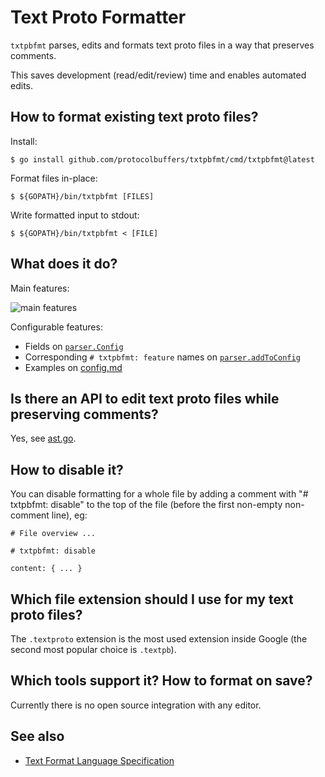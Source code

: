 # Text Proto Formatter

`txtpbfmt` parses, edits and formats text proto files in a way that preserves comments.

This saves development (read/edit/review) time and enables automated edits.

## How to format existing text proto files?

Install:

```shell
$ go install github.com/protocolbuffers/txtpbfmt/cmd/txtpbfmt@latest
```

Format files in-place:

```shell
$ ${GOPATH}/bin/txtpbfmt [FILES]
```

Write formatted input to stdout:

```shell
$ ${GOPATH}/bin/txtpbfmt < [FILE]
```

## What does it do?

Main features:

![main features](docs/features.png)

Configurable features:

-   Fields on
    [`parser.Config`](https://github.com/search?q=repo%3Aprotocolbuffers%2Ftxtpbfmt+%22type+Config+struct%22&type=code)
-   Corresponding `# txtpbfmt: feature` names on
    [`parser.addToConfig`](https://github.com/search?q=repo%3Aprotocolbuffers%2Ftxtpbfmt+%22func+addToConfig%28%22&type=code)
-   Examples on [config.md](docs/config.md)

## Is there an API to edit text proto files while preserving comments?

Yes, see [ast.go](ast/ast.go).

## How to disable it?

You can disable formatting for a whole file by adding a comment with "#
txtpbfmt: disable" to the top of the file (before the first non-empty
non-comment line), eg:

```textproto
# File overview ...

# txtpbfmt: disable

content: { ... }
```

## Which file extension should I use for my text proto files?

The `.textproto` extension is the most used extension inside Google (the second
most popular choice is `.textpb`).

## Which tools support it? How to format on save?

Currently there is no open source integration with any editor.

## See also

* [Text Format Language Specification](https://developers.google.com/protocol-buffers/docs/text-format-spec)
